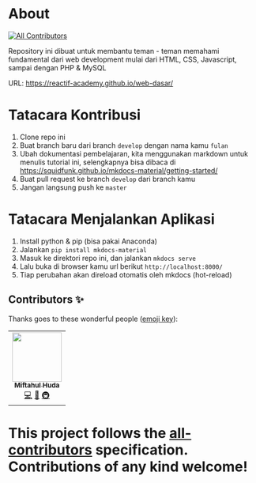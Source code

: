 # About
<!-- ALL-CONTRIBUTORS-BADGE:START - Do not remove or modify this section -->
[![All Contributors](https://img.shields.io/badge/all_contributors-1-orange.svg?style=flat-square)](#contributors-)
<!-- ALL-CONTRIBUTORS-BADGE:END -->
Repository ini dibuat untuk membantu teman - teman memahami fundamental dari web development mulai dari HTML, CSS, Javascript, sampai dengan PHP & MySQL


URL: https://reactif-academy.github.io/web-dasar/

# Tatacara Kontribusi
1. Clone repo ini 
2. Buat branch baru dari branch `develop` dengan nama kamu `fulan`
3. Ubah dokumentasi pembelajaran, kita menggunakan markdown untuk menulis tutorial ini, selengkapnya bisa dibaca di https://squidfunk.github.io/mkdocs-material/getting-started/
4. Buat pull request ke branch `develop` dari branch kamu
5. Jangan langsung push ke `master`

# Tatacara Menjalankan Aplikasi
1. Install python & pip (bisa pakai Anaconda)
2. Jalankan `pip install mkdocs-material`
3. Masuk ke direktori repo ini, dan jalankan `mkdocs serve`
4. Lalu buka di browser kamu url berikut `http://localhost:8000/`
5. Tiap perubahan akan direload otomatis oleh mkdocs (hot-reload)


## Contributors ✨

Thanks goes to these wonderful people ([emoji key](https://allcontributors.org/docs/en/emoji-key)):

<!-- ALL-CONTRIBUTORS-LIST:START - Do not remove or modify this section -->
<!-- prettier-ignore-start -->
<!-- markdownlint-disable -->
<table>
  <tr>
    <td align="center"><a href="http://telegram.me/iniakunhuda"><img src="https://avatars1.githubusercontent.com/u/22344814?v=4" width="100px;" alt=""/><br /><sub><b>Miftahul Huda</b></sub></a><br /><a href="https://github.com/Reactif-Academy/web-dasar/commits?author=iniakunhuda" title="Code">💻</a> <a href="https://github.com/Reactif-Academy/web-dasar/commits?author=iniakunhuda" title="Documentation">📖</a> <a href="#infra-iniakunhuda" title="Infrastructure (Hosting, Build-Tools, etc)">🚇</a></td>
  </tr>
</table>

<!-- markdownlint-enable -->
<!-- prettier-ignore-end -->
<!-- ALL-CONTRIBUTORS-LIST:END -->

This project follows the [all-contributors](https://github.com/all-contributors/all-contributors) specification. Contributions of any kind welcome!
=======
